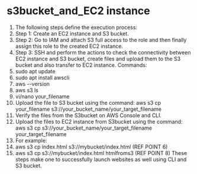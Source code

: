 # s3bucket_and_EC2 instance
1. The following steps define the execution process:
2. Step 1: Create an EC2 instance and S3 bucket.
3. Step 2: Go to IAM and attach S3 full access to the role and then finally assign this role to the created EC2 instance.
4. Step 3: SSH and perform the actions to check the connectivity between EC2 instance and S3 bucket, create files and upload them to the S3  bucket and also transfer to EC2 instance.
Commands:
  1. sudo apt update
  2. sudo apt install awscli
  3. aws --version
  4. aws s3 ls
  5. vi/nano your_filename
  6. Upload the file to S3 bucket using the command: aws s3 cp your_filename s3://your_bucket_name/your_target_filename
  7. Verify the files from the S3bucket on AWS Console and CLI.
  8. Upload the files to EC2 instance from S3bucket using the command: aws s3 cp s3://your_bucket_name/your_target_filename your_target_filename
  9. For example:
  10. aws s3 cp index.html s3://mybucket/index.html (REF POINT 6)
  11. aws s3 cp s3://mybucket/index.html htmlfroms3 (REF POINT 8)
These steps make one to successfully launch websites as well using CLI and S3 bucket.
